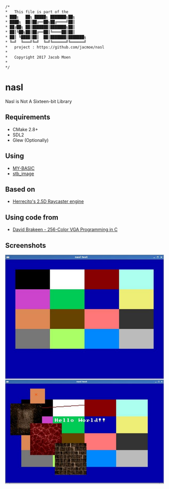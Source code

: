 
    /*
    *   This file is part of the
    * ███╗   ██╗ █████╗ ███████╗██╗     
    * ████╗  ██║██╔══██╗██╔════╝██║     
    * ██╔██╗ ██║███████║███████╗██║     
    * ██║╚██╗██║██╔══██║╚════██║██║     
    * ██║ ╚████║██║  ██║███████║███████╗
    * ╚═╝  ╚═══╝╚═╝  ╚═╝╚══════╝╚══════╝
    *   project : https://github.com/jacmoe/nasl
    *
    *   Copyright 2017 Jacob Moen
    *
    */

# nasl
Nasl is Not A Sixteen-bit Library

## Requirements

* CMake 2.8+
* SDL2
* Glew (Optionally)

## Using

* [MY-BASIC][mybasic]
* [stb_image][stbimage]

## Based on

* [Herrecito's 2.5D Raycaster engine][engine]

## Using code from

* [David Brakeen - 256-Color VGA Programming in C][brakeen]


## Screenshots

![Commodore 64 Palette][palette]
![Misc Tests][misc]



[stbimage]: https://github.com/nothings/stb "stb library"
[mybasic]: https://github.com/paladin-t/my_basic "MY-BASIC"
[palette]: https://github.com/jacmoe/nasl/raw/master/palette.jpg "Commodore 64 Palette"
[misc]: https://github.com/jacmoe/nasl/raw/master/misc.jpg "Misc Tests"
[engine]: https://github.com/herrecito/engine "Herrecito's 2.5D Raycaster engine"
[brakeen]: http://www.brackeen.com/vga/index.html "David Brakeen - 256-Color VGA Programming in C"
